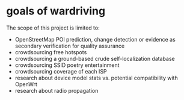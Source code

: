 # goals of wardriving

The scope of this project is limited to:

* OpenStreetMap POI prediction, change detection or evidence as secondary verification for quality assurance
* crowdsourcing free hotspots
* crowdsourcing a ground-based crude self-localization database
* crowdsourcing SSID poetry entertainment
* crowdsourcing coverage of each ISP
* research about device model stats vs. potential compatibility with OpenWrt
* research about radio propagation

